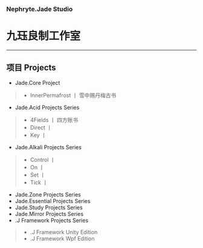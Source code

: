 ### Nephryte.Jade Studio
# 九珏良制工作室
---
## 项目 Projects
- Jade.Core Project
> - InnerPermafrost 丨 雪中赐丹梅古书
- Jade.Acid Projects Series
> - 4Fields 丨 四方账书
> - Direct 丨
> - Key 丨
- Jade.Alkali Projects Series
> - Control 丨
> - On 丨
> - Set 丨
> - Tick 丨
- Jade.Zone Projects Series
- Jade.Essential Projects Series
- Jade.Study Projects Series
- Jade.Mirror Projects Series
- .J Framework Projects Series
> - .J Framework Unity Edition
> - .J Framework Wpf Edition

<!---
NephryteJade/NephryteJade is a ✨ special ✨ repository because its `README.md` (this file) appears on your GitHub profile.
You can click the Preview link to take a look at your changes.
--->
